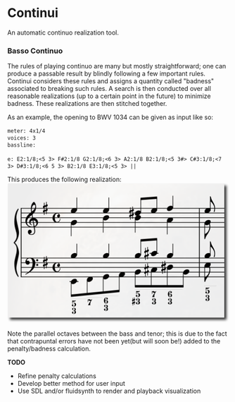 # Continui

An automatic continuo realization tool.

### Basso Continuo
The rules of playing continuo are many but mostly straightforward; one can produce a passable result by blindly following a few important rules. Continui considers these rules and assigns a quantity called "badness" associated to breaking such rules. A search is then conducted over all reasonable realizations (up to a certain point in the future) to minimize badness. These realizations are then stitched together.

As an example, the opening to BWV 1034 can be given as input like so:

```
meter: 4x1/4
voices: 3
bassline:

e: E2:1/8;<5 3> F#2:1/8 G2:1/8;<6 3> A2:1/8 B2:1/8;<5 3#> C#3:1/8;<7 3> D#3:1/8;<6 5 3> B2:1/8 E3:1/8;<5 3> ||
```

This produces the following realization:
![realization](realization.png)

Note the parallel octaves between the bass and tenor; this is due to the fact that contrapuntal errors have not been yet(but will soon be!) added to the penalty/badness calculation.

**TODO**

- Refine penalty calculations
- Develop better method for user input
- Use SDL and/or fluidsynth to render and playback visualization
